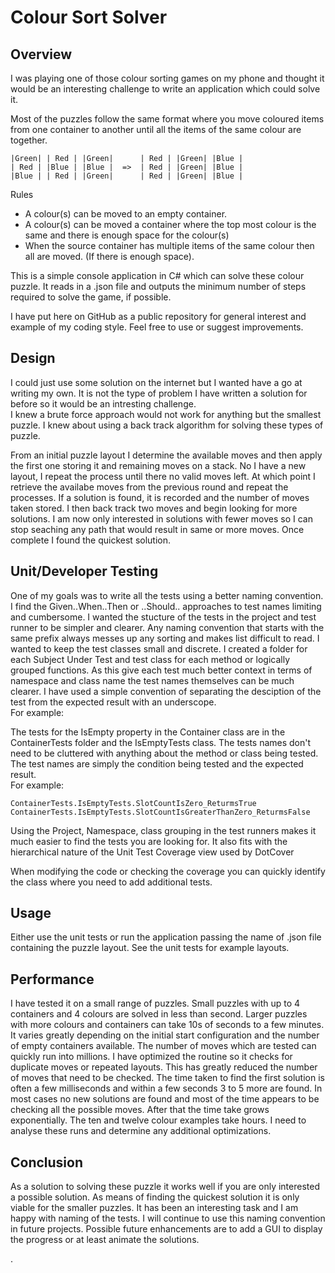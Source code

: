 # Colour Sort Solver

## Overview

I was playing one of those colour sorting games on my phone and thought it would be an interesting challenge to write an application which could solve it.

Most of the puzzles follow the same format where you move coloured items from one container to another until all the items of the same colour are together.  

```
|Green| | Red | |Green|      | Red | |Green| |Blue |
| Red | |Blue | |Blue |  =>  | Red | |Green| |Blue |
|Blue | | Red | |Green|      | Red | |Green| |Blue |
```

Rules
- A colour(s) can be moved to an empty container.
- A colour(s) can be moved a container where the top most colour is the same and there is enough space for the colour(s)
- When the source container has multiple items of the same colour then all are moved. (If there is enough space).

This is a simple console application in C# which can solve these colour puzzle.  It reads in a .json file and outputs the minimum number of steps required to solve the game, if possible.

I have put here on GitHub as a public repository for general interest and example of my coding style.  Feel free to use or suggest improvements.

## Design
I could just use some solution on the internet but I wanted have a go at writing my own. It is not the type of problem I have written a solution for before so it would be an intresting challenge.  
I knew a brute force approach would not work for anything but the smallest puzzle.  I knew about using a back track algorithm for solving these types of puzzle.

From an initial puzzle layout I determine the available moves and then apply the first one storing it and remaining moves on a stack. No I have a new layout, I repeat the process until there no valid moves left. At which point I retrieve the availabe moves from the previous round and repeat the processes.
If a solution is found, it is recorded and the number of moves taken stored.  I then back track two moves and begin looking for more solutions.  I am now only interested in solutions with fewer moves so I can stop seaching any path that would result in same or more moves. Once complete I found the quickest solution.

## Unit/Developer Testing
One of my goals was to write all the tests using a better naming convention.  I find the Given..When..Then or ..Should.. approaches to test names limiting and cumbersome. I wanted the stucture of the tests in the project and test runner to be simpler and clearer. 
Any naming convention that starts with the same prefix always messes up any sorting and makes list difficult to read.  I wanted to keep the test classes small and discrete.
I created a folder for each Subject Under Test and test class for each method or logically grouped functions. As this give each test much better context in terms of namespace and class name the test names themselves can be much clearer. I have used a simple convention of separating the desciption of the test from the expected result with an underscope.  
For example:

The tests for the IsEmpty property in the Container class are in the ContainerTests folder and the IsEmptyTests class. 
The tests names don't need to be cluttered with anything about the method or class being tested.  The test names are simply the condition being tested and the expected result.  
For example:
```
ContainerTests.IsEmptyTests.SlotCountIsZero_ReturmsTrue
ContainerTests.IsEmptyTests.SlotCountIsGreaterThanZero_ReturmsFalse
```
Using the Project, Namespace, class grouping in the test runners makes it much easier to find the tests you are looking for.  It also fits with the hierarchical nature of the Unit Test Coverage view used by DotCover

When modifying the code or checking the coverage you can quickly identify the class where you need to add additional tests.


## Usage
Either use the unit tests or run the application passing the name of .json file containing the puzzle layout. See the unit tests for example layouts.

## Performance
I have tested it on a small range of puzzles. Small puzzles with up to 4 containers and 4 colours are solved in less than second.  Larger puzzles with more colours and containers can take 10s of seconds to a few minutes. It varies greatly depending on the initial start configuration and the number of empty containers available.
The number of moves which are tested can quickly run into millions.  I have optimized the routine so it checks for duplicate moves or repeated layouts.  This has greatly reduced the number of moves that need to be checked. The time taken to find the first solution is often a few milliseconds and within a few seconds 3 to 5 more are found. In most cases no new solutions are found and most of the time appears to be checking all the possible moves. After that the time take grows exponentially. The ten and twelve colour examples take hours. I need to analyse these runs and determine any additional optimizations.

## Conclusion

As a solution to solving these puzzle it works well if you are only interested a possible solution.  As means of finding the quickest solution it is only viable for the smaller puzzles.
It has been an interesting task and I am happy with naming of the tests.  I will continue to use this naming convention in future projects.  Possible future enhancements are to add a GUI to display the progress or at least animate the solutions.

.

